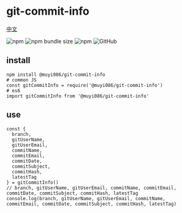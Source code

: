 # git-commit-info

[中文](https://github.com/MuYi086/npm_package/blob/master/@muyi086/git-commit-info/README-CN.md '中文')

![npm](https://img.shields.io/npm/v/@muyi086/git-commit-info) ![npm bundle size](https://img.shields.io/bundlephobia/min/@muyi086/git-commit-info) ![npm](https://img.shields.io/npm/dt/@muyi086/git-commit-info) ![GitHub](https://img.shields.io/github/license/MuYi086/npm_package)

## install
```SHELL
npm install @muyi086/git-commit-info
# common JS
const gitCommitInfo = require('@muyi086/git-commit-info')
# es6
import gitCommitInfo from '@muyi086/git-commit-info'
```

## use
```JS
const { 
  branch,
  gitUserName,
  gitUserEmail,
  commitName,
  commitEmail,
  commitDate,
  commitSubject,
  commitHash,
  latestTag
} = gitCommitInfo()
// branch, gitUserName, gitUserEmail, commitName, commitEmail, commitDate, commitSubject, commitHash, latestTag
console.log(branch, gitUserName, gitUserEmail, commitName, commitEmail, commitDate, commitSubject, commitHash, latestTag)
```